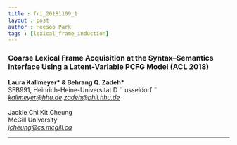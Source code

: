 ```yaml
---
title : fri_20181109_1
layout : post
author : Heesoo Park
tags : [lexical_frame_induction]
---
```


<h3>Coarse Lexical Frame Acquisition at the Syntax–Semantics Interface Using a Latent-Variable PCFG Model (ACL 2018)</h3>


<p>

<b>Laura Kallmeyer* & Behrang Q. Zadeh*</b><br/>
SFB991, Heinrich-Heine-Universitat D ¨ usseldorf ¨<br/>
<em>kallmeyer@hhu.de zadeh@phil.hhu.de</em><br/><br/>
Jackie Chi Kit Cheung<br/>
McGill University<br/>
<em>jcheung@cs.mcgill.ca</em><br/>







</p>

<hr />
<p>
</p>
